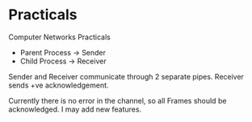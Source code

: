 # Practicals
Computer Networks Practicals

- Parent Process -> Sender
- Child Process -> Receiver

Sender and Receiver communicate through 2 separate pipes.
Receiver sends +ve acknowledgement.

Currently there is no error in the channel, so all Frames should be acknowledged.
I may add new features.
